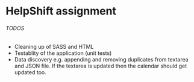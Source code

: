# HelpShift assignment

###### TODOS
  - Cleaning up of SASS and HTML
  - Testablity of the application (unit tests)
  - Data discovery e.g. appending and removing duplicates from textarea and JSON file. If the textarea is updated then the calendar should get updated too.
